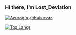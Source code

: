 ### Hi there, I'm Lost_Deviation


[![Anurag's github stats](https://github-readme-stats.vercel.app/api?username=XDeviation&show_icons=true&theme=tokyonight)](https://github.com/XDeviation/github-readme-stats)

[![Top Langs](https://github-readme-stats.vercel.app/api/top-langs/?username=XDeviation&layout=compact)](https://github.com/anuraghazra/github-readme-stats)


<!--
**XDeviation/XDeviation** is a ✨ _special_ ✨ repository because its `README.md` (this file) appears on your GitHub profile.

Here are some ideas to get you started:

- 🔭 I’m currently working on ...
- 🌱 I’m currently learning ...
- 👯 I’m looking to collaborate on ...
- 🤔 I’m looking for help with ...
- 💬 Ask me about ...
- 📫 How to reach me: ...
- 😄 Pronouns: ...
- ⚡ Fun fact: ...
-->
